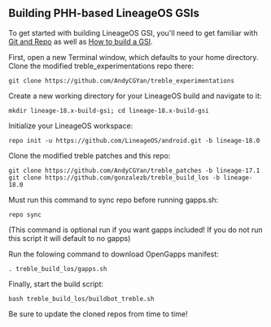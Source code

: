 
## Building PHH-based LineageOS GSIs ##

To get started with building LineageOS GSI, you'll need to get familiar with [Git and Repo](https://source.android.com/source/using-repo.html) as well as [How to build a GSI](https://github.com/phhusson/treble_experimentations/wiki/How-to-build-a-GSI%3F).

First, open a new Terminal window, which defaults to your home directory.  Clone the modified treble_experimentations repo there:

    git clone https://github.com/AndyCGYan/treble_experimentations

Create a new working directory for your LineageOS build and navigate to it:

    mkdir lineage-18.x-build-gsi; cd lineage-18.x-build-gsi

Initialize your LineageOS workspace:

    repo init -u https://github.com/LineageOS/android.git -b lineage-18.0

Clone the modified treble patches and this repo:

    git clone https://github.com/AndyCGYan/treble_patches -b lineage-17.1
    git clone https://github.com/gonzalezb/treble_build_los -b lineage-18.0

Must run this command to sync repo before running gapps.sh:

    repo sync

(This command is optional run if you want gapps included! If you do not run this script it will default to no gapps)

Run the folowing command to download OpenGapps manifest:

    . treble_build_los/gapps.sh

Finally, start the build script:

    bash treble_build_los/buildbot_treble.sh

Be sure to update the cloned repos from time to time!
